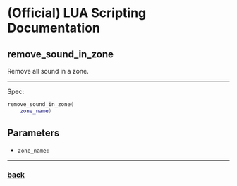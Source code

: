 
# (Official) LUA Scripting Documentation

## remove_sound_in_zone

Remove all sound in a zone.

___

Spec:

```lua
remove_sound_in_zone(
	zone_name)
```

## Parameters

- `zone_name:` 

___

### [back](../sound)
